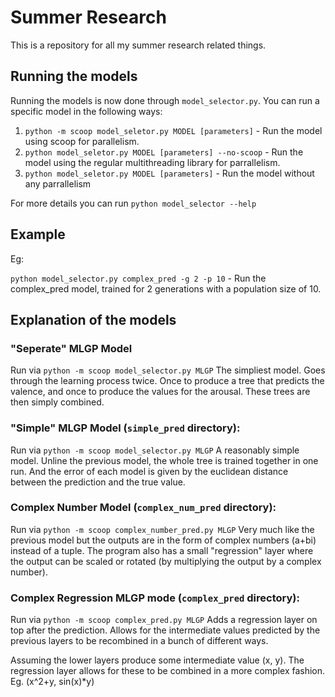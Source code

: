 # Summer Research
This is a repository for all my summer research related things.

## Running the models
Running the models is now done through `model_selector.py`. You can run a specific model in the following ways:
1. ```python -m scoop model_seletor.py MODEL [parameters]``` - Run the model using scoop for parallelism.
2. ```python model_seletor.py MODEL [parameters] --no-scoop``` - Run the model using the regular multithreading library for parrallelism.
3. ```python model_seletor.py MODEL [parameters]``` -  Run the model without any parrallelism


For more details you can run `python model_selector --help`

## Example
Eg:

`python model_selector.py complex_pred -g 2 -p 10` - Run the complex_pred model, trained for 2 generations with a population size of 10.
## Explanation of the models
### "Seperate" MLGP Model
Run via `python -m scoop model_selector.py MLGP`
The simpliest model. Goes through the learning process twice. Once to produce a tree that predicts the valence, and once to produce the values for the arousal.
These trees are then simply combined.

### "Simple" MLGP Model (`simple_pred` directory):
Run via `python -m scoop model_selector.py MLGP`
A reasonably simple model. Unline the previous model, the whole tree is trained together in one run. And the error of each model is given by the euclidean distance between the prediction and the true value.

### Complex Number Model (`complex_num_pred` directory):
Run via `python -m scoop complex_number_pred.py MLGP`
Very much like the previous model but the outputs are in the form of complex numbers (a+bi) instead of a tuple. The program also has a small "regression" layer where the output can be scaled or rotated (by multiplying the output by a complex number).

### Complex Regression MLGP mode (`complex_pred` directory):
Run via `python -m scoop complex_pred.py MLGP`
Adds a regression layer on top after the prediction. Allows for the intermediate values predicted by the previous layers to be recombined in a bunch of different ways.

Assuming the lower layers produce some intermediate value (x, y). The regression layer allows for these to be combined in a more complex fashion. Eg. (x^2+y, sin(x)*y)

